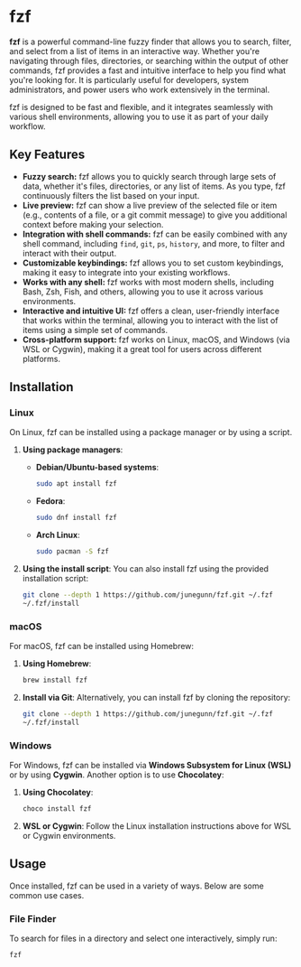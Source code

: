 # fzf

**fzf** is a powerful command-line fuzzy finder that allows you to search, filter, and select from a list of items in an interactive way. Whether you're navigating through files, directories, or searching within the output of other commands, fzf provides a fast and intuitive interface to help you find what you're looking for. It is particularly useful for developers, system administrators, and power users who work extensively in the terminal.

fzf is designed to be fast and flexible, and it integrates seamlessly with various shell environments, allowing you to use it as part of your daily workflow.

## Key Features

- **Fuzzy search:** fzf allows you to quickly search through large sets of data, whether it's files, directories, or any list of items. As you type, fzf continuously filters the list based on your input.
- **Live preview:** fzf can show a live preview of the selected file or item (e.g., contents of a file, or a git commit message) to give you additional context before making your selection.
- **Integration with shell commands:** fzf can be easily combined with any shell command, including `find`, `git`, `ps`, `history`, and more, to filter and interact with their output.
- **Customizable keybindings:** fzf allows you to set custom keybindings, making it easy to integrate into your existing workflows.
- **Works with any shell:** fzf works with most modern shells, including Bash, Zsh, Fish, and others, allowing you to use it across various environments.
- **Interactive and intuitive UI:** fzf offers a clean, user-friendly interface that works within the terminal, allowing you to interact with the list of items using a simple set of commands.
- **Cross-platform support:** fzf works on Linux, macOS, and Windows (via WSL or Cygwin), making it a great tool for users across different platforms.

## Installation

### Linux

On Linux, fzf can be installed using a package manager or by using a script.

1. **Using package managers**:
    - **Debian/Ubuntu-based systems**:
        ```bash
        sudo apt install fzf
        ```
    - **Fedora**:
        ```bash
        sudo dnf install fzf
        ```
    - **Arch Linux**:
        ```bash
        sudo pacman -S fzf
        ```

2. **Using the install script**:
    You can also install fzf using the provided installation script:
    ```bash
    git clone --depth 1 https://github.com/junegunn/fzf.git ~/.fzf
    ~/.fzf/install
    ```

### macOS

For macOS, fzf can be installed using Homebrew:

1. **Using Homebrew**:
    ```bash
    brew install fzf
    ```

2. **Install via Git**:
    Alternatively, you can install fzf by cloning the repository:
    ```bash
    git clone --depth 1 https://github.com/junegunn/fzf.git ~/.fzf
    ~/.fzf/install
    ```

### Windows

For Windows, fzf can be installed via **Windows Subsystem for Linux (WSL)** or by using **Cygwin**. Another option is to use **Chocolatey**:

1. **Using Chocolatey**:
    ```bash
    choco install fzf
    ```

2. **WSL or Cygwin**:
    Follow the Linux installation instructions above for WSL or Cygwin environments.

## Usage

Once installed, fzf can be used in a variety of ways. Below are some common use cases.

### File Finder

To search for files in a directory and select one interactively, simply run:

```bash
fzf
